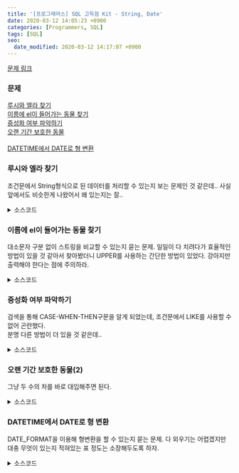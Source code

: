 ```yaml
---
title: '[프로그래머스] SQL 고득점 Kit - String, Date'
date: 2020-03-12 14:05:23 +0900
categories: [Programmers, SQL]
tags: [SQL]
seo:
  date_modified: 2020-03-12 14:17:07 +0900
---
```


[문제 링크](https://programmers.co.kr/learn/courses/30/parts/17042)

### 문제
[루시와 엘라 찾기](#루시와-엘라-찾기)<br>
[이름에 el이 들어가는 동물 찾기](#이름에-el이-들어가는-동물-찾기)<br>
[중성화 여부 파악하기](#중성화-여부-파악하기)<br>
[오랜 기간 보호한 동물](#오랜-기간-보호한-동물)<br>   
[DATETIME에서 DATE로 형 변환](#DATETIME에서-DATE로-형-변환)<br>


### 루시와 엘라 찾기
조건문에서 String형식으로 된 데이터를 처리할 수 있는지 보는 문제인 것 같은데.. 사실 앞에서도 비슷한게 나왔어서 왜 있는지는 잘..

<details>
  <summary> 소스코드 </summary>
    <div markdown="1">

```sql
SELECT ANIMAL_ID, NAME, SEX_UPON_INTAKE
FROM ANIMAL_INS
WHERE NAME ='Lucy' OR NAME = 'Ella' OR
    NAME = 'Pickle' OR NAME = 'Rogan'
    OR NAME = 'Sabrina' OR NAME = 'Mitty';
```

</div>
</details>

### 이름에 el이 들어가는 동물 찾기
대소문자 구분 없이 스트링을 비교할 수 있는지 묻는 문제. 일일이 다 치려다가 효율적인 방법이 있을 것 같아서 찾아봤더니 UPPER를 사용하는 간단한 방법이 있었다. 강아지만 출력해야 한다는 점에 주의하라.

<details>
  <summary> 소스코드 </summary>
    <div markdown="1">

```sql
SELECT ANIMAL_ID, NAME
FROM ANIMAL_INS
WHERE UPPER(NAME) LIKE '%EL%' AND ANIMAL_TYPE = 'Dog'
ORDER BY NAME;
```

</div>
</details>

### 중성화 여부 파악하기
검색을 통해 CASE-WHEN-THEN구문을 알게 되었는데, 조건문에서 LIKE를 사용할 수 없어 곤란했다.<br>
분명 다른 방법이 더 있을 것 같은데..

<details>
  <summary> 소스코드 </summary>
    <div markdown="1">

```sql
SELECT ANIMAL_ID, NAME,
  (CASE SEX_UPON_INTAKE
  WHEN 'Intact Male' THEN 'X'
  WHEN 'Intact Female' THEN 'X' ELSE 'O' END) AS '중성화'
FROM ANIMAL_INS
ORDER BY ANIMAL_ID;
```

</div>
</details>

### 오랜 기간 보호한 동물(2)
그냥 두 수의 차를 바로 대입해주면 된다.

<details>
  <summary> 소스코드 </summary>
    <div markdown="1">

```sql
SELECT INS.ANIMAL_ID, INS.NAME
FROM ANIMAL_INS AS INS, ANIMAL_OUTS AS OUTS
WHERE INS.ANIMAL_ID = OUTS.ANIMAL_ID
ORDER BY OUTS.DATETIME - INS.DATETIME DESC
LIMIT 2;
```

</div>
</details>

### DATETIME에서 DATE로 형 변환
DATE_FORMAT을 이용해 형변환을 할 수 있는지 묻는 문제. 다 외우기는 어렵겠지만 대충 무엇이 있는지 적혀있는 표 정도는 소장해두도록 하자.

<details>
  <summary> 소스코드 </summary>
    <div markdown="1">

```sql
SELECT ANIMAL_ID, NAME, DATE_FORMAT(DATETIME, '%Y-%m-%d') AS '날짜'
FROM ANIMAL_INS
ORDER BY ANIMAL_ID;
```

</div>
</details>